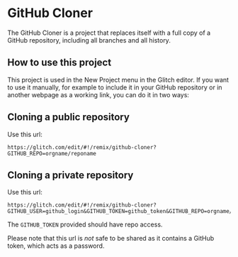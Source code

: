 # GitHub Cloner

The GitHub Cloner is a project that replaces itself with a full copy of a GitHub repository, including all branches and all history.

## How to use this project

This project is used in the New Project menu in the Glitch editor. If you want to use it manually, for example to include it in your GitHub repository or in another webpage as a working link, you can do it in two ways:

## Cloning a public repository

Use this url:

    https://glitch.com/edit/#!/remix/github-cloner?GITHUB_REPO=orgname/reponame

## Cloning a private repository

Use this url:

    https://glitch.com/edit/#!/remix/github-cloner?GITHUB_USER=github_login&GITHUB_TOKEN=github_token&GITHUB_REPO=orgname/reponame

The `GITHUB_TOKEN` provided should have repo access.

Please note that this url is _not_ safe to be shared as it contains a GitHub token, which acts as a password.

